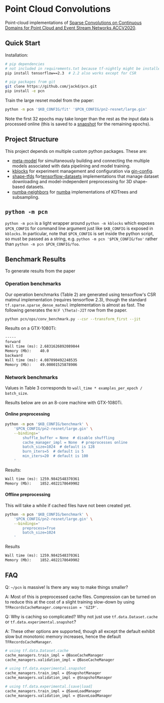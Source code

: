 # Point Cloud Convolutions

Point-cloud implementations of [Sparse Convolutions on Continuous Domains for
Point Cloud and Event Stream Networks ACCV2020](TODO).

## Quick Start

Installation:

```bash
# pip dependencies
# not included in requirements.txt because tf-nightly might be installed
pip install tensorflow==2.3  # 2.2 also works except for CSR

# pip packages from git
git clone https://github.com/jackd/pcn.git
pip install -e pcn
```

Train the large resnet model from the paper:

```bash
python -m pcn '$KB_CONFIG/fit' '$PCN_CONFIG/pn2-resnet/large.gin'
```

Note the first 32 epochs may take longer than the rest as the input data is processed online (this is saved to a [snapshot](https://www.tensorflow.org/api_docs/python/tf/data/experimental/snapshot) for the remaining epochs).

## Project Structure

This project depends on multiple custom python packages. These are:

- [meta-model](https://github.com/jackd/meta-model.git) for simultaneously building and connecting the multiple models associated with data pipelining and model training.
- [kblocks](https://github.com/jackd/kblocks.git) for experiment management and configuration via [gin-config](https://github.com/google/gin-config.git).
- [shape-tfds](https://github.com/jackd/shape-tfds.git) for[tensorflow-datasets](https://github.com/tensorflow/datasets.git) implementations that manage dataset downloading and model-independent preprocessing for 3D shape-based datasets.
- [numba-neighbors](https://github.com/jackd/numba-neighbors.git) for [numba](https://github.com/numba/numba.git) implementations of KDTrees and subsampling.

## `python -m pcn`

`python -m pcn` is a light wrapper around `python -m kblocks` which exposes `$PCN_CONFIG` for command line argument just like `$KB_CONFIG` is exposed in `kblocks`. In particular, note that `$PCN_CONFIG` is set inside the python script, so must be passed as a string, e.g. `python -m pcn '$PCN_CONFIG/foo'` rather than `python -m pcn $PCN_CONFIG/foo`.

## Benchmark Results

To generate results from the paper

### Operation benchmarks

Our operation benchmarks (Table 2) are generated using tensorflow's CSR matmul implementation (requires tensorflow 2.3), though the standard `tf.sparse.sparse_dense_matmul` implementation is almost as fast. The following generates the `N(F \Theta)-JIT` row from the paper.

```bash
python pcn/ops/conv_benchmark.py --csr --transform_first --jit
```

Results on a GTX-1080Ti:

```txt
-----
forward
Wall time (ms): 2.6831626892089844
Memory (Mb):    40.0
backward
Wall time (ms): 4.087090492248535
Memory (Mb):    49.00001525878906
```

### Network benchmarks

Values in Table 3 corresponds to `wall_time * examples_per_epoch / batch_size`.

Results below are on an 8-core machine with GTX-1080Ti.

#### Online preprocessing

```bash
python -m pcn '$KB_CONFIG/benchmark' \
    '$PCN_CONFIG/pn2-resnet/large.gin' \
    --bindings='
        shuffle_buffer = None  # disable shuffling
        cache_manager_impl = None  # preprocesses online
        batch_size=1024  # default is 128
        burn_iters=5  # default is 5
        min_iters=20  # default is 100
    '
```

Results:

```txt
Wall time (ms): 1259.9842548370361
Memory (Mb):    1852.4022178649902
```

#### Offline preprocessing

This will take a while if cached files have not been created yet.

```bash
python -m pcn '$KB_CONFIG/benchmark' \
    '$PCN_CONFIG/pn2-resnet/large.gin' \
    --bindings='
        preprocess=True
        batch_size=1024
    '
```

Results

```txt
Wall time (ms): 1259.9842548370361
Memory (Mb):    1852.4022178649902
```

## FAQ

Q: `~/pcn` is massive! Is there any way to make things smaller?

A: Most of this is preprocessed cache files. Compression can be turned on to reduce this at the cost of a slight training slow-down by using `TFRecordsCacheManager.compression = 'GZIP'`.

Q: Why is caching so complicated? Why not just use `tf.data.Dataset.cache` or `tf.data.experimental.snapshot`?

A: These other options are supported, though all except the default exhibit slow but monotonic memory increases, hence the default `TFRecordsCacheManager`.

```bash
# using tf.data.Dataset.cache
cache_managers.train_impl = @BaseCacheManager
cache_managers.validation_impl = @BaseCacheManager
```

```bash
# using tf.data.experimental.snapshot
cache_managers.train_impl = @SnapshotManager
cache_managers.validation_impl = @SnapshotManager
```

```bash
# using tf.data.experimental.[save|load]
cache_managers.train_impl = @SaveLoadManager
cache_managers.validation_impl = @SaveLoadManager
```
